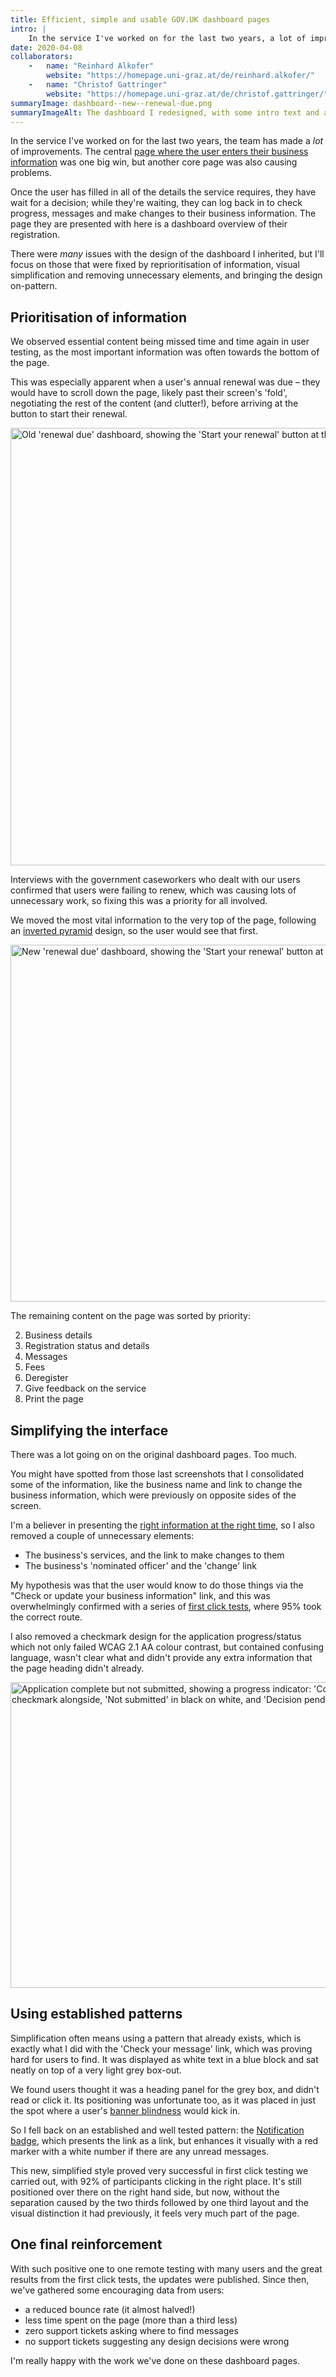 ```yaml
---
title: Efficient, simple and usable GOV.UK dashboard pages
intro: |
    In the service I've worked on for the last two years, a lot of improvements have been made. One huge win was the dashboard page.
date: 2020-04-08
collaborators:
    -   name: "Reinhard Alkofer"
        website: "https://homepage.uni-graz.at/de/reinhard.alkofer/"
    -   name: "Christof Gattringer"
        website: "https://homepage.uni-graz.at/de/christof.gattringer/"
summaryImage: dashboard--new--renewal-due.png
summaryImageAlt: The dashboard I redesigned, with some intro text and a button at the top and other registration information underneath, including a red number showing unread messages
---
```


In the service I've worked on for the last two years, the team has made a *lot* of improvements. The central [page where the user enters their business information](/portfolio/a-minimal-task-list-pattern-for-govuk) was one big win, but another core page was also causing problems.

Once the user has filled in all of the details the service requires, they have wait for a decision; while they're waiting, they can log back in to check progress, messages and make changes to their business information. The page they are presented with here is a dashboard overview of their registration.

There were *many* issues with the design of the dashboard I inherited, but I'll focus on those that were fixed by reprioritisation of information, visual simplification and removing unnecessary elements, and bringing the design on-pattern.


## Prioritisation of information

We observed essential content being missed time and time again in user testing, as the most important information was often towards the bottom of the page.

This was especially apparent when a user's annual renewal was due – they would have to scroll down the page, likely past their screen's 'fold', negotiating the rest of the content (and clutter!), before arriving at the button to start their renewal.

<picture>
    <source srcset="/assets/img/case-studies/dashboard--old--renewal-due.avif" type="image/avif" />
    <source srcset="/assets/img/case-studies/dashboard--old--renewal-due.webp" type="image/webp" />
    <img src="/assets/img/case-studies/dashboard--old--renewal-due.png" alt="Old 'renewal due' dashboard, showing the 'Start your renewal' button at the bottom of the page" width="800" height="700" loading="lazy" decoding="async" />
</picture>

Interviews with the government caseworkers who dealt with our users confirmed that users were failing to renew, which was causing lots of unnecessary work, so fixing this was a priority for all involved.

We moved the most vital information to the very top of the page, following an [inverted pyramid](https://vanseodesign.com/web-design/inverted-pyramid-design/) design, so the user would see that first.

<picture>
    <source srcset="/assets/img/case-studies/dashboard--new--renewal-due.avif" type="image/avif" />
    <source srcset="/assets/img/case-studies/dashboard--new--renewal-due.webp" type="image/webp" />
    <img src="/assets/img/case-studies/dashboard--new--renewal-due.png" alt="New 'renewal due' dashboard, showing the 'Start your renewal' button at the top of the page" width="800" height="571" loading="lazy" decoding="async" />
</picture>

The remaining content on the page was sorted by priority:

<ol start="2">
    <li>Business details</li>
    <li>Registration status and details</li>
    <li>Messages</li>
    <li>Fees</li>
    <li>Deregister</li>
    <li>Give feedback on the service</li>
    <li>Print the page</li>
</ol>


## Simplifying the interface

There was a lot going on on the original dashboard pages. Too much.

You might have spotted from those last screenshots that I consolidated some of the information, like the business name and link to change the business information, which were previously on opposite sides of the screen.

I'm a believer in presenting the [right information at the right time](https://uxmag.com/articles/creating-a-successful-information-experience-for-your-users), so I also removed a couple of unnecessary elements:

- The business's services, and the link to make changes to them
- The business's 'nominated officer' and the 'change' link

My hypothesis was that the user would know to do those things via the "Check or update your business information" link, and this was overwhelmingly confirmed with a series of [first click tests](https://hmrcdigital.blog.gov.uk/2019/01/17/getting-the-first-click-right/), where 95% took the correct route.

I also removed a checkmark design for the application progress/status which not only failed WCAG 2.1 AA colour contrast, but contained confusing language, wasn't clear what  and didn't provide any extra information that the page heading didn't already.

<picture>
    <source srcset="/assets/img/case-studies/dashboard--old--application-complete-but-not-submitted.avif" type="image/avif" />
    <source srcset="/assets/img/case-studies/dashboard--old--application-complete-but-not-submitted.webp" type="image/webp" />
    <img src="/assets/img/case-studies/dashboard--old--application-complete-but-not-submitted.png" alt="Application complete but not submitted, showing a progress indicator: 'Completed' in white text on green with a checkmark alongside, 'Not submitted' in black on white, and 'Decision pending' in white text on light grey" width="800" height="489" loading="lazy" decoding="async" />
</picture>


## Using established patterns

Simplification often means using a pattern that already exists, which is exactly what I did with the 'Check your message' link, which was proving hard for users to find. It was displayed as white text in a blue block and sat neatly on top of a very light grey box-out.

We found users thought it was a heading panel for the grey box, and didn't read or click it. Its positioning was unfortunate too, as it was placed in just the spot where a user's [banner blindness](https://en.wikipedia.org/wiki/Banner_blindness) would kick in.

So I fell back on an established and well tested pattern: the [Notification badge](https://design.tax.service.gov.uk/hmrc-design-patterns/notification-badge/), which presents the link as a link, but enhances it visually with a red marker with a white number if there are any unread messages.

This new, simplified style proved very successful in first click testing we carried out, with 92% of participants clicking in the right place. It's still positioned over there on the right hand side, but now, without the separation caused by the two thirds followed by one third layout and the visual distinction it had previously, it feels very much part of the page.


## One final reinforcement

With such positive one to one remote testing with many users and the great results from the first click tests, the updates were published. Since then, we've gathered some encouraging data from users:

- a reduced bounce rate (it almost halved!)
- less time spent on the page (more than a third less)
- zero support tickets asking where to find messages
- no support tickets suggesting any design decisions were wrong

I'm really happy with the work we've done on these dashboard pages.
